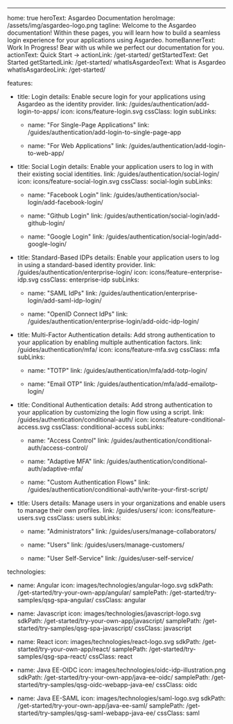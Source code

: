 ---
home: true
heroText: Asgardeo Documentation
heroImage: /assets/img/asgardeo-logo.png
tagline: Welcome to the Asgardeo documentation! Within these pages, you will learn how to build a seamless login experience for your applications using Asgardeo.
homeBannerText: Work In Progress! Bear with us while we perfect our documentation for you.
actionText: Quick Start →
actionLink: /get-started/
getStartedText: Get Started
getStartedLink: /get-started/
whatIsAsgardeoText: What is Asgardeo
whatIsAsgardeoLink: /get-started/

features:
  - title: Login
    details: Enable secure login for your applications using Asgardeo as the identity provider.
    link: /guides/authentication/add-login-to-apps/
    icon: icons/feature-login.svg
    cssClass: login
    subLinks:
      - name: "For Single-Page Applications"
        link: /guides/authentication/add-login-to-single-page-app
          
      - name: "For Web Applications"
        link: /guides/authentication/add-login-to-web-app/

  - title: Social Login
    details: Enable your application users to log in with their existing social identities.
    link: /guides/authentication/social-login/
    icon: icons/feature-social-login.svg
    cssClass: social-login
    subLinks:
      - name: "Facebook Login"
        link: /guides/authentication/social-login/add-facebook-login/

      - name: "Github Login"
        link: /guides/authentication/social-login/add-github-login/

      - name: "Google Login"
        link: /guides/authentication/social-login/add-google-login/

  - title: Standard-Based IDPs
    details: Enable your application users to log in using a standard-based identity provider.
    link: /guides/authentication/enterprise-login/
    icon: icons/feature-enterprise-idp.svg
    cssClass: enterprise-idp
    subLinks:
      - name: "SAML IdPs"
        link: /guides/authentication/enterprise-login/add-saml-idp-login/
      
      - name: "OpenID Connect IdPs"
        link: /guides/authentication/enterprise-login/add-oidc-idp-login/

  - title: Multi-Factor Authentication
    details: Add strong authentication to your application by enabling multiple authentication factors.
    link: /guides/authentication/mfa/
    icon: icons/feature-mfa.svg
    cssClass: mfa
    subLinks:
      - name: "TOTP"
        link: /guides/authentication/mfa/add-totp-login/
      
      - name: "Email OTP"
        link: /guides/authentication/mfa/add-emailotp-login/

  - title: Conditional Authentication
    details: Add strong authentication to your application by customizing the login flow using a script.
    link: /guides/authentication/conditional-auth/
    icon: icons/feature-conditional-access.svg
    cssClass: conditional-access
    subLinks:
      - name: "Access Control"
        link: /guides/authentication/conditional-auth/access-control/

      - name: "Adaptive MFA"
        link: /guides/authentication/conditional-auth/adaptive-mfa/
      
      - name: "Custom Authentication Flows"
        link: /guides/authentication/conditional-auth/write-your-first-script/
  
  - title: Users
    details: Manage users in your organizations and enable users to manage their own profiles.
    link: /guides/users/
    icon: icons/feature-users.svg
    cssClass: users
    subLinks:
      - name: "Administrators"
        link: /guides/users/manage-collaborators/
      
      - name: "Users"
        link: /guides/users/manage-customers/
      
      - name: "User Self-Service"
        link: /guides/user-self-service/

technologies:
  - name: Angular
    icon: images/technologies/angular-logo.svg
    sdkPath: /get-started/try-your-own-app/angular/
    samplePath: /get-started/try-samples/qsg-spa-angular/
    cssClass: angular
  
  - name: Javascript
    icon: images/technologies/javascript-logo.svg
    sdkPath: /get-started/try-your-own-app/javascript/
    samplePath: /get-started/try-samples/qsg-spa-javascript/
    cssClass: javascript
  
  - name: React
    icon: images/technologies/react-logo.svg
    sdkPath: /get-started/try-your-own-app/react/
    samplePath: /get-started/try-samples/qsg-spa-react/
    cssClass: react
  
  - name: Java EE-OIDC
    icon: images/technologies/oidc-idp-illustration.png
    sdkPath: /get-started/try-your-own-app/java-ee-oidc/
    samplePath: /get-started/try-samples/qsg-oidc-webapp-java-ee/
    cssClass: oidc
  
  - name: Java EE-SAML
    icon: images/technologies/saml-logo.svg
    sdkPath: /get-started/try-your-own-app/java-ee-saml/
    samplePath: /get-started/try-samples/qsg-saml-webapp-java-ee/
    cssClass: saml
